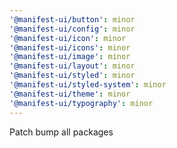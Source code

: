```yaml
---
'@manifest-ui/button': minor
'@manifest-ui/config': minor
'@manifest-ui/icon': minor
'@manifest-ui/icons': minor
'@manifest-ui/image': minor
'@manifest-ui/layout': minor
'@manifest-ui/styled': minor
'@manifest-ui/styled-system': minor
'@manifest-ui/theme': minor
'@manifest-ui/typography': minor
---
```


Patch bump all packages
